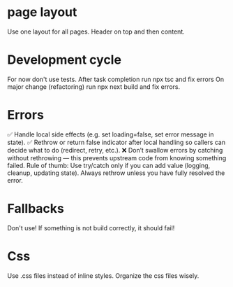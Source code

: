 # page layout
Use one layout for all pages. Header on top and then content.
# Development cycle
For now don't use tests.
After task completion run npx tsc and fix errors
On major change (refactoring) run npx next build and fix errors.
# Errors
✅ Handle local side effects (e.g. set loading=false, set error message in state).
✅ Rethrow or return false indicator after local handling so callers can decide what to do (redirect, retry, etc.).
❌ Don’t swallow errors by catching without rethrowing — this prevents upstream code from knowing something failed.
Rule of thumb: Use try/catch only if you can add value (logging, cleanup, updating state). Always rethrow unless you have fully resolved the error.


# Fallbacks
Don't use! If something is not build correctly, it should fail!

# Css
Use .css files instead of inline styles. Organize the css files wisely.
